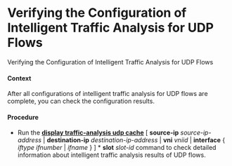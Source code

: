 Verifying the Configuration of Intelligent Traffic Analysis for UDP Flows
=========================================================================

Verifying the Configuration of Intelligent Traffic Analysis for UDP Flows

#### Context

After all configurations of intelligent traffic analysis for UDP flows are complete, you can check the configuration results.


#### Procedure

* Run the [**display traffic-analysis udp cache**](cmdqueryname=display+traffic-analysis+udp+cache) [ **source-ip** *source-ip-address* | **destination-ip** *destination-ip-address* | **vni** *vniid* | **interface** { *iftype* *ifnumber* | *ifname* } ] \* **slot** *slot-id* command to check detailed information about intelligent traffic analysis results of UDP flows.